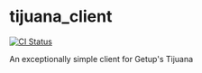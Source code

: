 tijuana_client
=========================

[![CI Status](https://github.com/controlshift/tijuana_client/actions/workflows/ci.yml/badge.svg)](https://github.com/controlshift/tijuana_client/actions/workflows/ci.yml)

An exceptionally simple client for Getup's Tijuana
